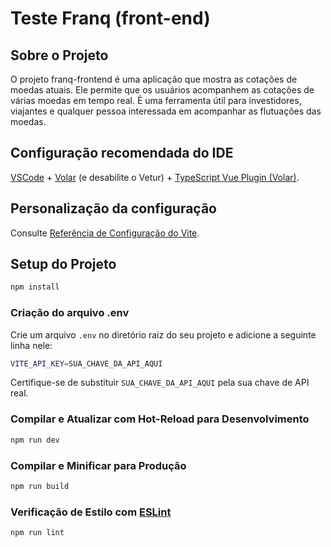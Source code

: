 # Teste Franq (front-end)

## Sobre o Projeto

O projeto franq-frontend é uma aplicação que mostra as cotações de moedas atuais. Ele permite que os usuários acompanhem as cotações de várias moedas em tempo real. É uma ferramenta útil para investidores, viajantes e qualquer pessoa interessada em acompanhar as flutuações das moedas.

## Configuração recomendada do IDE

[VSCode](https://code.visualstudio.com/) + [Volar](https://marketplace.visualstudio.com/items?itemName=Vue.volar) (e desabilite o Vetur) + [TypeScript Vue Plugin (Volar)](https://marketplace.visualstudio.com/items?itemName=Vue.vscode-typescript-vue-plugin).

## Personalização da configuração

Consulte [Referência de Configuração do Vite](https://vitejs.dev/config/).

## Setup do Projeto
```sh
npm install
```

### Criação do arquivo .env

Crie um arquivo `.env` no diretório raiz do seu projeto e adicione a seguinte linha nele:
```sh
VITE_API_KEY=SUA_CHAVE_DA_API_AQUI
```

Certifique-se de substituir `SUA_CHAVE_DA_API_AQUI` pela sua chave de API real.

### Compilar e Atualizar com Hot-Reload para Desenvolvimento

```sh
npm run dev
```

### Compilar e Minificar para Produção

```sh
npm run build
```

### Verificação de Estilo com [ESLint](https://eslint.org/)

```sh
npm run lint
```

